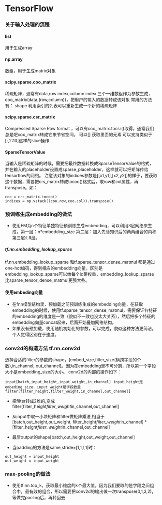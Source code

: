 # TensorFlow
### 关于输入处理的流程
#### list
用于生成array
#### np.array
数组，用于生成matrix对象
#### scipy.sparse.coo_matrix
稀疏矩阵，通常有data,row index,column index 三个一维数组作为参数生成，coo_matrix(data,(row,column))，把用户的输入的数据转成该对象
常用的方法有：
shape 
利用索引的列表可以重新生成一个新的稀疏矩阵


#### scipy.sparse.csr_matrix
 Compressed Sparse Row format ，可以有coo_matrix.tocsr()取得，通常我们总是吧coo_matrix转成它来节省空间。
 可以[] 获取里面的元素
 可以支持类似于[:,2:10]这样的slice操作
 
 #### SparseTensorValue
 当输入是稀疏矩阵的时候，需要把最终数据转换成SparseTensorValue的格式，并在输入的placeholder设置成sparse_placeholder，这样就可以把矩阵传给tensorflow的网络。
 注意该对象的indices参数是[[x1,y1],[x2,y2]]的样子，要获取这个数据，需要把crs_matrix转成tocoo()格式后，取row和col属性，再transpose。如：
 ```
 coo = crs_matrix.tocoo()
 indices = np.vstack((coo.row,coo.col)).transpose()
 ```

### 预训练生成embedding的做法
* 使用FM为n个特征单独特征预训练生成embedding，可以利用3层网络来生成，第一层：n*embedding_size 第二层：加入先验知识后的两两组合的内积 第三层:LR层。

##### tf.nn.embedding_lookup_sparse
tf.nn.embedding_lookup_sparse 和tf.sparse_tensor_dense_matmul 都是通过one-hot编码，得到相应的embedding向量，区别是 embedding_lookup_sparse可以给每个id带权重，embedding_lookup_sparse比sparse_tensor_dense_matmul更强大些。
#### 使用embeding向量
* 在fnn模型结构里，预加载之前预训练生成的embedding向量，在获取embedding的时候，使用tf.sparse_tensor_dense_matmul，需要保证各特征的embedding的维度是一致（貌似不一致也没太大关系），然后把多个特征的embedding向量concat起来，后面开始叠加网络结构。
* 如果没有预加载，使用随机初始化的参数，可以完成，貌似这种方法更简洁。个人觉得区别在于速度。



### conv2d的构造方法 tf.nn.conv2d
选择合适的filter的参数的shape，[embed_size,filter_size(横跨字段的个数),in_channel, out_channel]。因为在embedding里不可分割，所以第一个字段大小是embedding_size的大小。 conv2d的内部的操作如下：
```
input[batch,input_height,input_weight,in_channel] input_height是embeding_size，input_weight是字段数量
filter[filter_height,filter_weight,in_channel,out_channel]
```

* 把filter转成2维的,变成filter[filter_height*filter_weight*in_channel,out_channel] 
* 从input中取一小块矩阵和filter做矩阵乘法,相当于[batch,out_height,out_weight, filter_height*filter_weight*in_channel] * [filter_height*filter_weight*in_channel,out_channel]
* 最后output的shape[batch,out_height,out_weight,out_channel]

* 当padding的方法是same,stride=[1,1,1,1]时：
```
out_height = input_height 
out_weight = input_weight
```

### max-pooling的做法
* 使用tf.nn.top_k，获取最小维度的k个最大值。因为我们要取的是字段之间组合中，最有效的组合，所以需要把conv2d的输出做一次transpose(0,1,3,2)，等做完pooling后，再转回去





